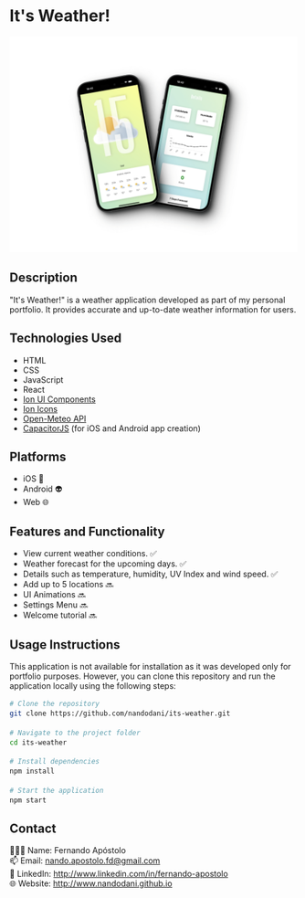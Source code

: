 # It's Weather!

![Screenshot](screenshot-its-weather.png)

## Description

"It's Weather!" is a weather application developed as part of my personal portfolio. It provides accurate and up-to-date weather information for users.

## Technologies Used

- HTML
- CSS
- JavaScript
- React
- [Ion UI Components](https://ionicframework.com/docs/)
- [Ion Icons](https://ionic.io/ionicons)
- [Open-Meteo API](https://open-meteo.com/)
- [CapacitorJS](https://capacitorjs.com/) (for iOS and Android app creation)

## Platforms
- iOS 🍏
- Android 👽
- Web 🌐


## Features and Functionality

- View current weather conditions. ✅
- Weather forecast for the upcoming days. ✅
- Details such as temperature, humidity, UV Index and wind speed. ✅
- Add up to 5 locations 🔜
- UI Animations 🔜
- Settings Menu 🔜
- Welcome tutorial 🔜

## Usage Instructions

This application is not available for installation as it was developed only for portfolio purposes. However, you can clone this repository and run the application locally using the following steps:

```bash
# Clone the repository
git clone https://github.com/nandodani/its-weather.git

# Navigate to the project folder
cd its-weather

# Install dependencies
npm install

# Start the application
npm start
```
## Contact
🙋🏻‍♂️ Name: Fernando Apóstolo \
📫 Email: nando.apostolo.fd@gmail.com \
💼 LinkedIn: http://www.linkedin.com/in/fernando-apostolo \
🌐 Website: http://www.nandodani.github.io
